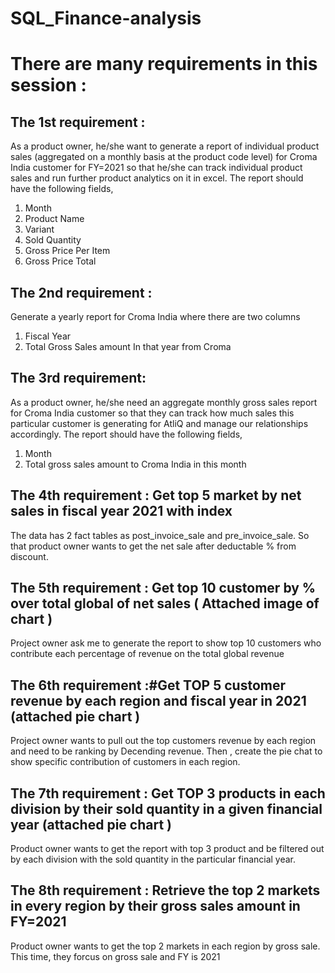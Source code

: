 # SQL_Finance-analysis
# There are many requirements in this session : 
## The 1st requirement : 
As a product owner, he/she want to generate a report of individual product sales (aggregated on a monthly 
basis at the product code level) for Croma India customer for FY=2021 so that he/she can track individual 
product sales and run further product analytics on it in excel.
The report should have the following fields,
1. Month
2. Product Name
3. Variant
4. Sold Quantity
5. Gross Price Per Item
6. Gross Price Total

## The 2nd requirement :
Generate a yearly report for Croma India where there are two columns
1. Fiscal Year
2. Total Gross Sales amount In that year from Croma

## The 3rd requirement:
As a product owner, he/she need an aggregate monthly gross sales report for Croma India customer so that they
can track how much sales this particular customer is generating for AtliQ and manage our relationships accordingly.
The report should have the following fields,
1. Month
2. Total gross sales amount to Croma India in this month

## The 4th requirement : Get top 5 market by net sales in fiscal year 2021 with index 
The data has 2 fact tables as post_invoice_sale and pre_invoice_sale. So that product owner wants to get the net sale
after deductable % from discount.

## The 5th requirement : Get top 10 customer by % over total global of net sales ( Attached image of chart )
Project owner ask me to generate the report to show top 10 customers who contribute each percentage of revenue on
the total global revenue

## The 6th requirement :#Get TOP 5 customer revenue by each region and fiscal year in 2021 (attached pie chart )
Project owner wants to pull out the top customers revenue by each region and need to be ranking by Decending revenue.
Then , create the pie chat to show specific contribution of customers in each region.

## The 7th requirement : Get TOP 3 products in each division by their sold quantity in a given financial year (attached pie chart )
Product owner wants to get the report with top 3 product and be filtered out by each division with the sold quantity
in the particular financial year.

## The 8th requirement : Retrieve the top 2 markets in every region by their gross sales amount in FY=2021
Product owner wants to get the top 2 markets in each region by gross sale. This time, they forcus on gross sale and FY is 2021
